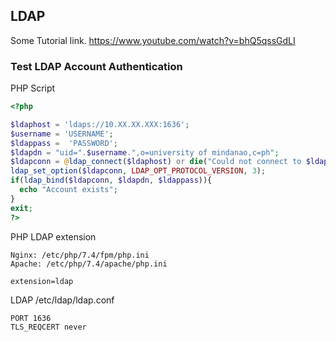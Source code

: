 ## LDAP

Some Tutorial link.
https://www.youtube.com/watch?v=bhQ5qssGdLI

### Test LDAP Account Authentication
PHP Script
```php
<?php

$ldaphost = 'ldaps://10.XX.XX.XXX:1636';
$username = 'USERNAME';
$ldappass =  'PASSWORD';
$ldapdn = "uid=".$username.",o=university of mindanao,c=ph";
$ldapconn = @ldap_connect($ldaphost) or die("Could not connect to $ldaphost");
ldap_set_option($ldapconn, LDAP_OPT_PROTOCOL_VERSION, 3);
if(ldap_bind($ldapconn, $ldapdn, $ldappass)){
  echo "Account exists";
}
exit;
?>
```
PHP LDAP extension
```vim
Nginx: /etc/php/7.4/fpm/php.ini
Apache: /etc/php/7.4/apache/php.ini

extension=ldap
```
LDAP /etc/ldap/ldap.conf
```
PORT 1636
TLS_REQCERT never
```
